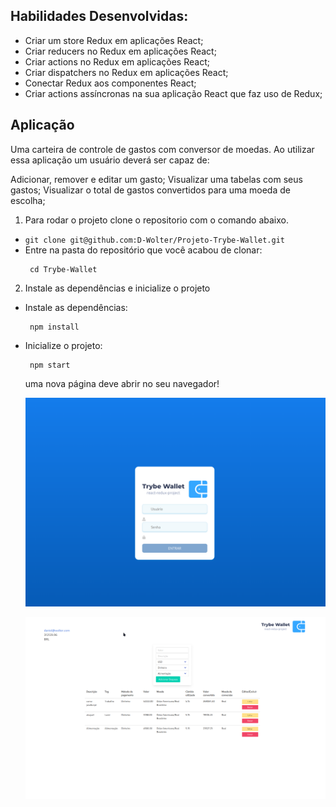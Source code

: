 ## Habilidades Desenvolvidas: ##

- Criar um store Redux em aplicações React;
- Criar reducers no Redux em aplicações React;
- Criar actions no Redux em aplicações React;
- Criar dispatchers no Redux em aplicações React;
- Conectar Redux aos componentes React;
- Criar actions assíncronas na sua aplicação React que faz uso de Redux;

## Aplicação ##

Uma carteira de controle de gastos com conversor de moedas.
Ao utilizar essa aplicação um usuário deverá ser capaz de:

Adicionar, remover e editar um gasto;
Visualizar uma tabelas com seus gastos;
Visualizar o total de gastos convertidos para uma moeda de escolha;

1. Para rodar o projeto clone o repositorio com o comando abaixo.

- `git clone git@github.com:D-Wolter/Projeto-Trybe-Wallet.git`
- Entre na pasta do repositório que você acabou de clonar:
  ```
   cd Trybe-Wallet
  ```
2. Instale as dependências e inicialize o projeto

- Instale as dependências:
  ```
   npm install
  ``` 
- Inicialize o projeto:
  ```
   npm start 
  ```
   uma nova página deve abrir no seu navegador!
   
   ![img](src/img/Screenshot_334.png)
   
   ![img](src/img/Screenshot_336.png)
